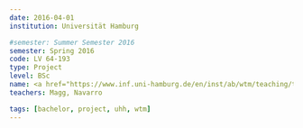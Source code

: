 ```yaml
---
date: 2016-04-01
institution: Universität Hamburg

#semester: Summer Semester 2016
semester: Spring 2016
code: LV 64-193
type: Project
level: BSc
name: <a href="https://www.inf.uni-hamburg.de/en/inst/ab/wtm/teaching/teaching-2016-sose-neural-networks-robots-project.html" title="Details" target="_blank">Neuronale Netze f&uuml;r Roboter</a>
teachers: Magg, Navarro

tags: [bachelor, project, uhh, wtm]
---
```


